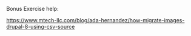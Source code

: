 Bonus Exercise help:

https://www.mtech-llc.com/blog/ada-hernandez/how-migrate-images-drupal-8-using-csv-source
